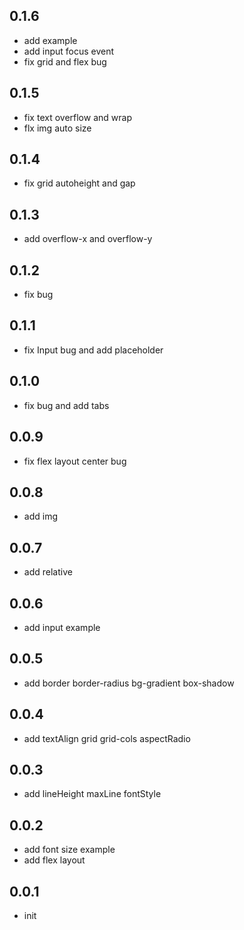 ## 0.1.6

- add example
- add input focus event
- fix grid and flex bug

## 0.1.5

- fix text overflow and wrap
- flx img auto size

## 0.1.4

- fix grid autoheight and gap

## 0.1.3

- add overflow-x and overflow-y

## 0.1.2

- fix bug

## 0.1.1

- fix Input bug and add placeholder

## 0.1.0

- fix bug and add tabs

## 0.0.9

- fix flex layout center bug

## 0.0.8

- add img

## 0.0.7

- add relative

## 0.0.6

- add input example

## 0.0.5

- add border border-radius bg-gradient box-shadow

## 0.0.4

- add textAlign grid grid-cols aspectRadio

## 0.0.3

- add lineHeight maxLine fontStyle

## 0.0.2

- add font size example
- add flex layout

## 0.0.1

- init
